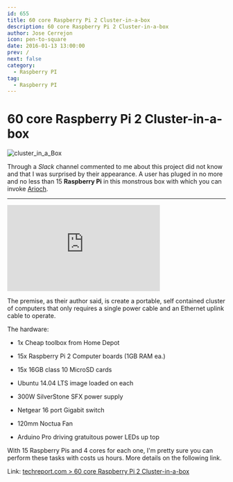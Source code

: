 ```yaml
---
id: 655
title: 60 core Raspberry Pi 2 Cluster-in-a-box
description: 60 core Raspberry Pi 2 Cluster-in-a-box
author: Jose Cerrejon
icon: pen-to-square
date: 2016-01-13 13:00:00
prev: /
next: false
category:
  - Raspberry PI
tag:
  - Raspberry PI
---
```


# 60 core Raspberry Pi 2 Cluster-in-a-box

![cluster_in_a_Box](/images/2016/01/cluster_in_a_Box.jpg)

Through a *Slack* channel commented to me about this project did not know and that I was surprised by their appearance. A user has pluged in no more and no less than 15 **Raspberry Pi** in this monstrous box with which you can invoke [Arioch](https://en.wikipedia.org/wiki/Deities_in_the_Elric_series).

- - -
<iframe width="352" height="198" src="https://www.youtube.com/embed/Ij1SSgrDdBc?rel=0" frameborder="0" allowfullscreen></iframe>

The premise, as their author said, is create a portable, self contained cluster of computers that only requires a single power cable and an Ethernet uplink cable to operate.

The hardware:

* 1x Cheap toolbox from Home Depot

* 15x Raspberry Pi 2 Computer boards (1GB RAM ea.)

* 15x 16GB class 10 MicroSD cards

* Ubuntu 14.04 LTS image loaded on each

* 300W SilverStone SFX power supply

* Netgear 16 port Gigabit switch

* 120mm Noctua Fan

* Arduino Pro driving gratuitous power LEDs up top

With 15 Raspberry Pis and 4 cores for each one, I'm pretty sure you can perform these tasks with costs us hours. More details on the following link.

Link: [techreport.com > 60 core Raspberry Pi 2 Cluster-in-a-box](http://techreport.com/forums/viewtopic.php?f=29&t=115501)